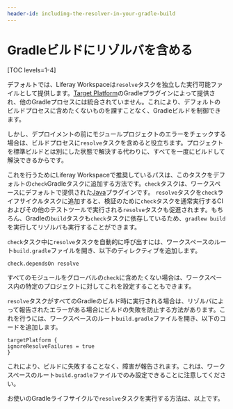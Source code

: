```yaml
---
header-id: including-the-resolver-in-your-gradle-build
---
```


# Gradleビルドにリゾルバを含める

[TOC levels=1-4]

デフォルトでは、Liferay Workspaceは`resolve`タスクを独立した実行可能ファイルとして提供します。[Target Platform](/docs/7-1/reference/-/knowledge_base/r/target-platform-gradle-plugin)のGradleプラグインによって提供され、他のGradleプロセスには統合されていません。これにより、デフォルトのビルドプロセスに含めたくないものを課すことなく、Gradleビルドを制御できます。

しかし、デプロイメントの前にモジュールプロジェクトのエラーをチェックする場合は、ビルドプロセスに`resolve`タスクを含めると役立ちます。プロジェクトを標準ビルドとは別にした状態で解決する代わりに、すべてを一度にビルドして解決できるからです。

これを行うためにLiferay Workspaceで推奨しているパスは、このタスクをデフォルトの`check`Gradleタスクに追加する方法です。`check`タスクは、ワークスペースにデフォルトで提供された[Java](https://docs.gradle.org/current/userguide/java_plugin.html#_lifecycle_tasks)プラグインです。 `resolve`タスクを`check`ライフサイクルタスクに追加すると、検証のために`check`タスクを通常実行するCIおよびその他のテストツールで実行される`resolve`タスクも促進されます。もちろん、Gradleの`build`タスクも`check`タスクに依存しているため、`gradlew build`を実行してリゾルバも実行することができます。

`check`タスク中に`resolve`タスクを自動的に呼び出すには、ワークスペースのルート`build.gradle`ファイルを開き、以下のディレクティブを追加します。

    check.dependsOn resolve

すべてのモジュールをグローバルの`check`に含めたくない場合は、ワークスペース内の特定のプロジェクトに対してこれを設定することもできます。

`resolve`タスクがすべてのGradleのビルド時に実行される場合は、リゾルバによって報告されたエラーがある場合にビルドの失敗を防止する方法があります。これを行うには、ワークスペースのルート`build.gradle`ファイルを開き、以下のコードを追加します。

    targetPlatform {
    ignoreResolveFailures = true
    }

これにより、ビルドに失敗することなく、障害が報告されます。これは、ワークスペースのルート`build.gradle`ファイルでのみ設定できることに注意してください。

 お使いのGradleライフサイクルで`resolve`タスクを実行する方法は、以上です。
